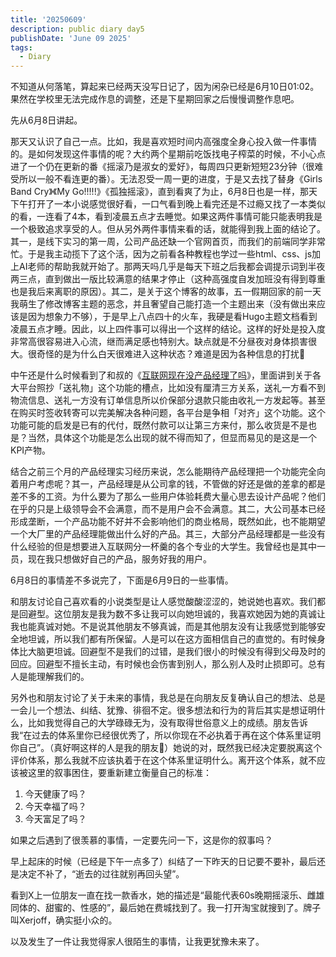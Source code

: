 ```yaml
---
title: '20250609'
description: public diary day5
publishDate: 'June 09 2025'
tags:
  - Diary
---
```


不知道从何落笔，算起来已经两天没写日记了，因为闲杂已经是6月10日01:02。果然在学校里无法完成作息的调整，还是下星期回家之后慢慢调整作息吧。

先从6月8日讲起。

那天又认识了自己一点。比如，我是喜欢短时间内高强度全身心投入做一件事情的。是如何发现这件事情的呢？大约两个星期前吃饭找电子榨菜的时候，不小心点进了一个仍在更新的番《摇滚乃是淑女的爱好》，每周四只更新短短23分钟（很难受所以一般不看连更的番）。无法忍受一周一更的进度，于是又去找了替身《Girls Band Cry》《My Go!!!!!》《孤独摇滚》，直到看爽了为止，6月8日也是一样，那天下午打开了一本小说感觉很好看，一口气看到晚上看完还是不过瘾又找了一本类似的看，一连看了4本，看到凌晨五点才去睡觉。如果这两件事情可能只能表明我是一个极致追求享受的人。但从另外两件事情来看的话，就能得到我上面的结论了。其一，是线下实习的第一周，公司产品还缺一个官网首页，而我们的前端同学非常忙。于是我主动揽下了这个活，因为之前看各种教程也学过一些html、css、js加上AI老师的帮助我就开始了。那两天吗几乎是每天下班之后我都会调提示词到半夜两三点，直到做出一版比较满意的结果才停止（这种高强度自发加班没有得到尊重也是我后来离职的原因）。其二，是关于这个博客的故事，五一假期回家的前一天我萌生了修改博客主题的恶念，并且奢望自己能打造一个主题出来（没有做出来应该是因为想象力不够），于是早上八点四十的火车，我硬是看Hugo主题文档看到凌晨五点才睡。因此，以上四件事可以得出一个这样的结论。这样的好处是投入度非常高很容易进入心流，继而满足感也特别大。缺点就是不分昼夜对身体损害很大。很奇怪的是为什么白天很难进入这种状态？难道是因为各种信息的打扰🤔

中午还是什么时候看到了和叔的《[互联网现在没产品经理了吗](https://www.hecaitou.com/2025/06/Does-the-Internet-have-no-product-managers-now.html)》，里面讲到关于各大平台照抄「送礼物」这个功能的槽点，比如没有厘清三方关系，送礼一方看不到物流信息、送礼一方没有订单信息所以价保部分退款只能由收礼一方发起等。甚至在购买时签收转寄可以完美解决各种问题，各平台是争相「对齐」这个功能。这个功能可能的启发是已有的代付，既然付款可以让第三方来付，那么收货是不是也是？当然，具体这个功能是怎么出现的就不得而知了，但显而易见的是这是一个KPI产物。

结合之前三个月的产品经理实习经历来说，怎么能期待产品经理把一个功能完全向着用户考虑呢？其一，产品经理是从公司拿的钱，不管做的好还是做的差拿的都是差不多的工资。为什么要为了那么一些用户体验耗费大量心思去设计产品呢？他们在乎的只是上级领导会不会满意，而不是用户会不会满意。其二，大公司基本已经形成垄断，一个产品功能不好并不会影响他们的商业格局，既然如此，也不能期望一个大厂里的产品经理能做出什么好的产品。其三，大部分产品经理都是一些没有什么经验的但是想要进入互联网分一杯羹的各个专业的大学生。我曾经也是其中一员，现在我只想做好自己的产品，服务好我的用户。

6月8日的事情差不多说完了，下面是6月9日的一些事情。

和朋友讨论自己喜欢看的小说类型是让人感觉酸酸涩涩的，她说她也喜欢。我们都是回避型。这位朋友是我为数不多让我可以向她坦诚的，我喜欢她因为她的真诚让我也能真诚对她。不是说其他朋友不够真诚，而是其他朋友没有让我感觉到能够安全地坦诚，所以我们都有所保留。人是可以在这方面相信自己的直觉的。有时候身体比大脑更坦诚。回避型不是我们的过错，是我们很小的时候没有得到父母及时的回应。回避型不擅长主动，有时候也会伤害到别人，那么别人及时止损即可。总有人是能理解我们的。

另外也和朋友讨论了关于未来的事情，我总是在向朋友反复确认自己的想法、总是一会儿一个想法、纠结、犹豫、徘徊不定。很多想法和行为的背后其实是想证明什么，比如我觉得自己的大学碌碌无为，没有取得世俗意义上的成绩。朋友告诉我“在过去的体系里你已经很优秀了，所以你现在不必执着于再在这个体系里证明你自己”。（真好啊这样的人是我的朋友🥹）她说的对，既然我已经决定要脱离这个评价体系，那么我就不应该执着于在这个体系里证明什么。离开这个体系，就不应该被这里的叙事困住，要重新建立衡量自己的标准：
1. 今天健康了吗？
2. 今天幸福了吗？
3. 今天富足了吗？

如果之后遇到了很羡慕的事情，一定要先问一下，这是你的叙事吗？

早上起床的时候（已经是下午一点多了）纠结了一下昨天的日记要不要补，最后还是决定不补了，“逝去的过往就别再回头望”。

看到X上一位朋友一直在找一款香水，她的描述是“最能代表60s晚期摇滚乐、雌雄同体的、甜蜜的、性感的”，最后她在费城找到了。我一打开淘宝就搜到了。牌子叫Xerjoff，确实挺小众的。

以及发生了一件让我觉得家人很陌生的事情，让我更犹豫未来了。